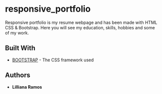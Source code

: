 # responsive_portfolio

Responsive portfolio is my resume webpage and has been made with HTML CSS & Bootstrap.
Here you will see my education, skills, hobbies and some of my work. 

## Built With

* [BOOTSTRAP](https://getbootstrap.com/) - The CSS framework used

## Authors

* **Lilliana Ramos** 


